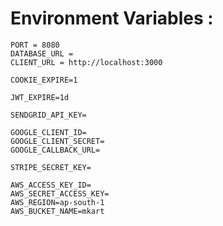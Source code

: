 # Environment Variables :

    PORT = 8080
    DATABASE_URL = 
    CLIENT_URL = http://localhost:3000
    
    COOKIE_EXPIRE=1
    
    JWT_EXPIRE=1d
    
    SENDGRID_API_KEY=
    
    GOOGLE_CLIENT_ID=
    GOOGLE_CLIENT_SECRET=
    GOOGLE_CALLBACK_URL=
    
    STRIPE_SECRET_KEY=
    
    AWS_ACCESS_KEY_ID=
    AWS_SECRET_ACCESS_KEY=
    AWS_REGION=ap-south-1
    AWS_BUCKET_NAME=mkart
